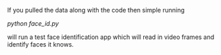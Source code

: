 If you pulled the data along with the code then simple running

*python face_id.py*

will run a test face identification app which will read in video frames and identify faces it knows.
